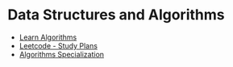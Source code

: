 # Data Structures and Algorithms

- [Learn Algorithms](https://leetcode.com/explore/learn/)
- [Leetcode - Study Plans](https://leetcode.com/studyplan/)
- [Algorithms Specialization](https://coursera.org/specializations/algorithms#courses)